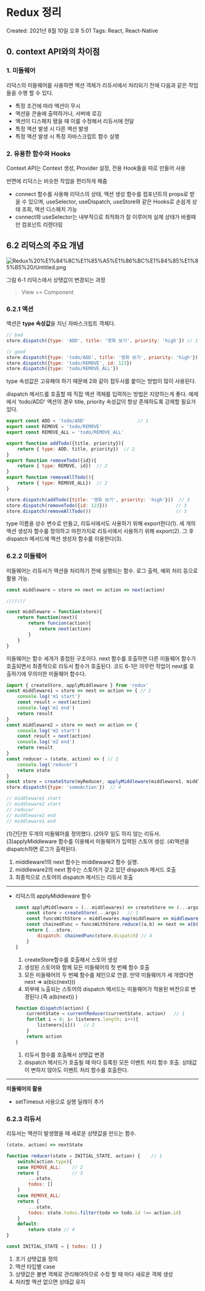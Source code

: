 # Redux 정리

Created: 2021년 8월 10일 오후 5:01
Tags: React, React-Native

## 0. context API와의 차이점

### 1. 미들웨어

리덕스의 미들웨어를 사용하면 액션 객체가 리듀서에서 처리되기 전에 다음과 같은 작업들을 수행 할 수 있다.

- 특정 조건에 따라 액션이 무시
- 액션을 콘솔에 출력하거나, 서버에 로깅
- 액션이 디스패치 됐을 때 이를 수정해서 리듀서에 전달
- 특정 액션 발생 시 다른 액션 발생
- 특정 액션 발생 시 특정 자바스크립트 함수 실행

### 2. 유용한 함수와 Hooks

Context API는 Context 생성, Provider 설정, 전용 Hook들을 따로 만들어 사용

반면에 리덕스는 비슷한 작업을 편리하게 해줌

- connect  함수를 사용해 리덕스의 상태, 액션 생성 함수를 컴포넌트의 props로 받을 수 있으며, useSelector, useDispatch, useStore와 같은 Hooks로 손쉽게 상태 조회, 액션 디스패치 가능
- connect와 useSelector는 내부적으로 최적화가 잘 이루어져 실제 상태가 바뀔때만 컴포넌트 리렌더링

## 6.2 리덕스의 주요 개념

![Redux%20%E1%84%8C%E1%85%A5%E1%86%BC%E1%84%85%E1%85%B5%20/Untitled.png](Redux%20%E1%84%8C%E1%85%A5%E1%86%BC%E1%84%85%E1%85%B5%20/Untitled.png)

그림 6-1 리덕스에서 상탯값이 변경되는 과정

> View == Component

### 6.2.1 액션

액션은 **type 속성값**을 지닌 자바스크립트 객체다.

```jsx
// bad
store.dispatch({type: 'ADD', title: '영화 보기', priority: 'high'}) // 1

// good
store.dispatch({type: 'todo/ADD', title: '영화 보기', priority: 'high'}) // 2
store.dispatch({type: 'todo/REMOVE', id: 123})
store.dispatch({type: 'todo/REMOVE_ALL'})
```

type 속성값은 고유해야 하기 때문에 2와 같이 접두사를 붙이는 방법이 많이 사용된다.

dispatch 메서드를 호출할 때 직접 액션 객체를 입력하는 방법은 지양하는게 좋다. 예제에서 'todo/ADD' 액션의 경우 title, priority 속성값이 항상 존재하도록 강제할 필요가 있다.

```jsx
export const ADD = 'todo/ADD'                   // 1
export const REMOVE = 'todo/REMOVE'
export const REMOVE_ALL = 'todo/REMOVE_ALL'

export function addTodo({title, priority}){
	return { type: ADD, title, priority})  // 2
}
export function removeTodo({id}){
	return { type: REMOVE, id})  // 2
}
export function removeAllTodo(){
	return { type: REMOVE_ALL})  // 2
}

store.dispatch(addTodo({title: '영화 보기', priority: 'high'}))  // 3
store.dispatch(removeTodo({id: 123}))                         // 3
store.dispatch(removeAllTodo())                               // 3
```

type 이름을 상수 변수로 만들고, 리듀서에서도 사용하기 위해 export한다(1). 세 개의 액션 생성자 함수를 정의하고 마찬가지로 리듀서에서 사용하기 위해 export(2). 그 후 dispatch 메서드에 액션 생성자 함수를 이용한다(3).

### 6.2.2 미들웨어

미들웨어는 리듀서가 액션을 처리하기 전에 실행되는 함수. 로그 출력, 예외 처리 등으로 활용 가능.

```jsx
const middleware = store => next => action => next(action)

///////

const middleware = function(store){
	return function(next){
		return funcion(action){
			return next(action)
		}
	}
}
```

미들웨어는 함수 세개가 중첩된 구조이다. next 함수를 호출하면 다른 미들웨어 함수가 호출되면서 최종적으로 리듀서 함수가 호출된다. 코드 6-1은 아무런 작업이 next를 호출하기에 무의미한 미들웨어 함수다.

```jsx
import { createStore, applyMiddleware } from 'redux'
const middleware1 = store => next => action => { // 1
	console.log('m1 start')
	const result = next(action)
	console.log('m1 end')
	return result
}
const middleware2 = store => next => action => {
	console.log('m2 start')
	const result = next(action)
	console.log('m2 end')
	return result
}
const reducer = (state, action) => { // 2
	console.log('reducer')
	return state
}
const store = createStore(myReducer, applyMiddleware(middleware1, middleware2)) // 3
store.dispatch({type: 'someAction'})  // 4

// middleware1 start
// middleware2 start
// reducer
// middleware2 end
// middleware1 end
```

(1)간단한 두개의 미들웨어를 정의했다. (2아무 일도 하지 않는 리듀서. (3)applyMiddleware 함수를 이용해서 미들웨어가 입력된 스토어 생성. (4)액션을 dispatch하면 로그가 출력된다.

1. middleware1의 next 함수는 middleware2 함수 실행. 
2. middleware2의 next 함수는 스토어가 갖고 있던 dispatch 메서드 호출
3. 최종적으로 스토어의 dispatch 메서드는 리듀서 호출

---

- 리덕스의 applyMiddleware 함수

    ```jsx
    const applyMiddleware = (...middlewares) => createStore => (...args) => {
    	const store = createStore(...args)   // 1
    	const funcsWithStore = middlewares.map(middleware => middleware(store))  // 2
    	const chainedFunc = funcsWithStore.reduce((a,b) => next => a(b(next))) // 3
    	return {...store, 
    		dispatch: chainedFunc(store.dispatch) // 4
    	}
    }
    ```

    1. createStore함수를 호출해서 스토어 생성
    2. 생성된 스토어와 함께 모든 미들웨어의 첫 번째 함수 호출
    3. 모든 미들웨어의 두 번째 함수를 체인으로 연결. 만약 미들웨어가 세 개였다면 next ⇒ a(b(c(next)))
    4. 외부에 노출되는 스토어의 dispatch 메서드는 미들웨어가 적용된 버전으로 변경된다.(즉 a(b(next)) )

    ```jsx
    function dispatch(action) {
    	currentState = currentReducer(currentState, action)   // 1
    	for(let i = 0; i< listeners.length; i++){  
    		listeners[i]()   // 2
    	}
    	return action
    }
    ```

    1. 리듀서 함수를 호출해서 상탯값 변경
    2. dispatch 메서드가 호출될 때 마다 등록된 모든 이벤트 처리 함수 호출. 상태값이 변하지 않아도 이벤트 처리 함수를 호출한다. 

---

**미들웨어의 활용**

- setTimeout 사용으로 실행 딜레이 추가

### 6.2.3 리듀서

리듀서는 액션이 발생했을 때 새로운 상탯값을 만드는 함수.

```jsx
(state, action) => nextState
```

```jsx
function reducer(state = INITIAL_STATE, action) {    // 1
	switch(action.type){
	case REMOVE_ALL:    // 2
	return {            // 3
		...state, 
		todos: []
	}
	case REMOVE_ALL:
	return {
		...state, 
		todos: state.todos.filter(todo => todo.id !== action.id)
	}
	default:
		return state // 4
}

const INITIAL_STATE = { todos: [] }
```

1. 초기 상탯값을 정의
2. 액션 타입별 case
3. 상탯값은 불변 객체로 관리해야하므로 수정 할 때 마다 새로운 객체 생성
4. 처리할 액션 없으면 상태값 유지
